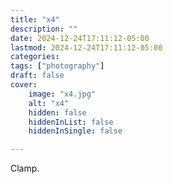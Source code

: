 ```yaml
---
title: "x4"
description: ""
date: 2024-12-24T17:11:12-05:00
lastmod: 2024-12-24T17:11:12-05:00
categories: 
tags: ["photography"]
draft: false
cover:
    image: "x4.jpg"
    alt: "x4"
    hidden: false
    hiddenInList: false
    hiddenInSingle: false

---
```


Clamp.
